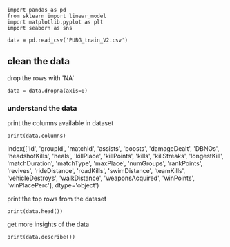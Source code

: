 

```
import pandas as pd
from sklearn import linear_model
import matplotlib.pyplot as plt
import seaborn as sns

data = pd.read_csv('PUBG_train_V2.csv')
```


## clean the data

drop the rows with 'NA'
 
```
data = data.dropna(axis=0)
```

### understand the data

print the columns available in dataset

```
print(data.columns)
```

Index(['Id', 'groupId', 'matchId', 'assists', 'boosts', 'damageDealt', 'DBNOs',
       'headshotKills', 'heals', 'killPlace', 'killPoints', 'kills',
       'killStreaks', 'longestKill', 'matchDuration', 'matchType', 'maxPlace',
       'numGroups', 'rankPoints', 'revives', 'rideDistance', 'roadKills',
       'swimDistance', 'teamKills', 'vehicleDestroys', 'walkDistance',
       'weaponsAcquired', 'winPoints', 'winPlacePerc'],
      dtype='object')


print the top rows from the dataset

```
print(data.head())
```

get more insights of the data
```
print(data.describe())

```
